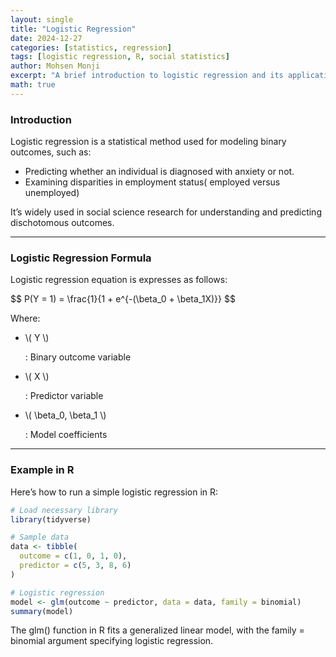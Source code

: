 ```yaml
---
layout: single
title: "Logistic Regression"
date: 2024-12-27
categories: [statistics, regression]
tags: [logistic regression, R, social statistics]
author: Mohsen Monji
excerpt: "A brief introduction to logistic regression and its applications in social statistics, with examples in R."
math: true
---
```


### Introduction

Logistic regression is a statistical method used for modeling binary outcomes, such as:

- Predicting whether an individual is diagnosed with anxiety or not.
- Examining disparities in employment status( employed versus unemployed)

It’s widely used in social science research for understanding and predicting dischotomous outcomes.

---

### Logistic Regression Formula

Logistic regression equation is expresses as follows:

<p>$$
P(Y = 1) = \frac{1}{1 + e^{-(\beta_0 + \beta_1X)}}
$$</p>

Where:

- <p>\( Y \)</p>: Binary outcome variable  
- <p>\( X \)</p>: Predictor variable  
- <p>\( \beta_0, \beta_1 \)</p>: Model coefficients  

---

### Example in R

Here’s how to run a simple logistic regression in R:

```r
# Load necessary library
library(tidyverse)

# Sample data
data <- tibble(
  outcome = c(1, 0, 1, 0),
  predictor = c(5, 3, 8, 6)
)

# Logistic regression
model <- glm(outcome ~ predictor, data = data, family = binomial)
summary(model)
```

The glm() function in R fits a generalized linear model, with the family = binomial argument specifying logistic regression.

